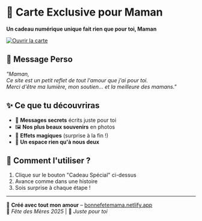 # 💝 Carte Exclusive pour Maman

**Un cadeau numérique unique fait rien que pour toi, Maman**  

[![Ouvrir la carte](https://img.shields.io/badge/Cadeau_Spécial-bonnefetemama.netlify.app-ff69b4?style=for-the-badge&logo=heart)](https://bonnefetemama.netlify.app)

## 🌟 Message Perso
*"Maman,*  
*Ce site est un petit reflet de tout l'amour que j'ai pour toi.*  
*Merci d'être ma lumière, mon soutien... et la meilleure des mamans."*  

## ✨ Ce que tu découvriras
- 📜 **Messages secrets** écrits juste pour toi
- 🖼️ **Nos plus beaux souvenirs** en photos
- 🎉 **Effets magiques** (surprise à la fin !)
- 💌 **Un espace rien qu'à nous deux**

## 🎁 Comment l'utiliser ?
1. Clique sur le bouton "Cadeau Spécial" ci-dessus
2. Avance comme dans une histoire
3. Sois surprise à chaque étape !

---

💌 **Créé avec tout mon amour** – [bonnefetemama.netlify.app](https://bonnefetemama.netlify.app)  
📅 *Fête des Mères 2025* | 🌸 *Juste pour toi*
